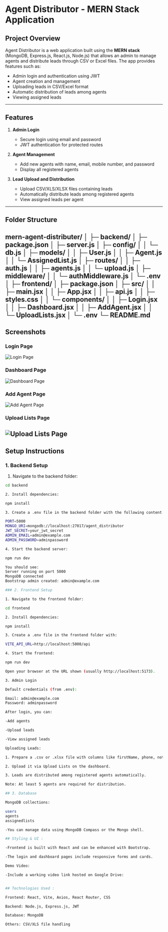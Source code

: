 # Agent Distributor - MERN Stack Application

## **Project Overview**

Agent Distributor is a web application built using the **MERN stack** (MongoDB, Express.js, React.js, Node.js) that allows an admin to manage agents and distribute leads through CSV or Excel files. The app provides features such as:  

- Admin login and authentication using JWT  
- Agent creation and management  
- Uploading leads in CSV/Excel format  
- Automatic distribution of leads among agents  
- Viewing assigned leads  

---

## **Features**

1. **Admin Login**  
   - Secure login using email and password  
   - JWT authentication for protected routes  

2. **Agent Management**  
   - Add new agents with name, email, mobile number, and password  
   - Display all registered agents  

3. **Lead Upload and Distribution**  
   - Upload CSV/XLS/XLSX files containing leads  
   - Automatically distribute leads among registered agents  
   - View assigned leads per agent  

---

## **Folder Structure**

mern-agent-distributer/
│
├─ backend/
│ ├─ package.json
│ ├─ server.js
│ ├─ config/
│ │ └─ db.js
│ ├─ models/
│ │ ├─ User.js
│ │ ├─ Agent.js
│ │ └─ AssignedList.js
│ ├─ routes/
│ │ ├─ auth.js
│ │ ├─ agents.js
│ │ └─ upload.js
│ ├─ middleware/
│ │ └─ authMiddleware.js
│ └─ .env
│
├─ frontend/
│ ├─ package.json
│ ├─ src/
│ │ ├─ main.jsx
│ │ ├─ App.jsx
│ │ ├─ api.js
│ │ ├─ styles.css
│ │ └─ components/
│ │ ├─ Login.jsx
│ │ ├─ Dashboard.jsx
│ │ ├─ AddAgent.jsx
│ │ └─ UploadLists.jsx
│ └─ .env
└─ README.md
---
## Screenshots

### Login Page
![Login Page](https://github.com/AdarshVerma1968/mern-agent-distributor/blob/main/Screenshot%20(179).png?raw=true)

### Dashboard Page
![Dashboard Page](https://github.com/AdarshVerma1968/mern-agent-distributor/blob/main/Screenshot%20(180).png?raw=true)

### Add Agent Page
![Add Agent Page](https://github.com/AdarshVerma1968/mern-agent-distributor/blob/main/Screenshot%20(181).png?raw=true)

### Upload Lists Page
![Upload Lists Page](https://github.com/AdarshVerma1968/mern-agent-distributor/blob/main/Screenshot%20(182).png?raw=true)
---

## **Setup Instructions**

### **1. Backend Setup**

1. Navigate to the backend folder:

```bash
cd backend

2. Install dependencies:

npm install

3. Create a .env file in the backend folder with the following content:

PORT=5000
MONGO_URI=mongodb://localhost:27017/agent_distributor
JWT_SECRET=your_jwt_secret
ADMIN_EMAIL=admin@example.com
ADMIN_PASSWORD=adminpassword

4. Start the backend server:

npm run dev

You should see:
Server running on port 5000
MongoDB connected
Bootstrap admin created: admin@example.com

### 2. Frontend Setup

1. Navigate to the frontend folder:

cd frontend

2. Install dependencies:

npm install

3. Create a .env file in the frontend folder with:

VITE_API_URL=http://localhost:5000/api

4. Start the frontend:

npm run dev

Open your browser at the URL shown (usually http://localhost:5173).

3. Admin Login

Default credentials (from .env):

Email: admin@example.com
Password: adminpassword

After login, you can:

-Add agents

-Upload leads

-View assigned leads

Uploading Leads:

1. Prepare a .csv or .xlsx file with columns like firstName, phone, notes.

2. Upload it via Upload Lists on the dashboard.

3. Leads are distributed among registered agents automatically.

Note: At least 5 agents are required for distribution.

## 3. Database

MongoDB collections:

users
agents
assignedlists

-You can manage data using MongoDB Compass or the Mongo shell.

## Styling & UI :

-Frontend is built with React and can be enhanced with Bootstrap.

-The login and dashboard pages include responsive forms and cards.

Demo Video:

-Include a working video link hosted on Google Drive:


## Technologies Used :

Frontend: React, Vite, Axios, React Router, CSS

Backend: Node.js, Express.js, JWT

Database: MongoDB

Others: CSV/XLS file handling


